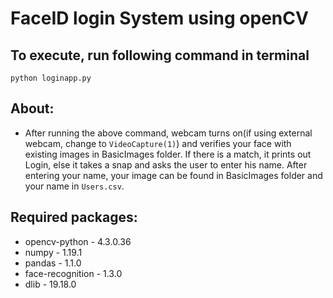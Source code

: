 # FaceID login System using openCV

## To execute, run following command in terminal
``` python loginapp.py ```

## About:
- After running the above command, webcam turns on(if using external webcam, change to ```VideoCapture(1)```) and verifies your face with existing images in BasicImages folder. If there is a match, it prints out Login, else it takes a snap and asks the user to enter his name. After entering your name, your image can be found in BasicImages folder and your name in ```Users.csv```.

## Required packages:
- opencv-python - 4.3.0.36
- numpy - 1.19.1
- pandas - 1.1.0
- face-recognition - 1.3.0
- dlib - 19.18.0
